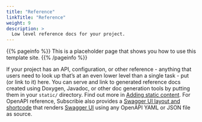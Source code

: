 ```yaml
---
title: "Reference"
linkTitle: "Reference"
weight: 9
description: >
  Low level reference docs for your project.
---
```


{{% pageinfo %}}
This is a placeholder page that shows you how to use this template site.
{{% /pageinfo %}}

If your project has an API, configuration, or other reference - anything that users need to look up that’s at an even lower level than a single task - put (or link to it) here. You can serve and link to generated reference docs created using Doxygen,
Javadoc, or other doc generation tools by putting them in your `static/` directory. Find out more in [Adding static content](https://Subscribie.dev/docs/adding-content/content/#adding-static-content). For OpenAPI reference, Subscribie also provides a [Swagger UI layout and shortcode](https://www.Subscribie.dev/docs/adding-content/shortcodes/#swaggerui) that renders [Swagger UI](https://swagger.io/tools/swagger-ui/) using any OpenAPI YAML or JSON file as source.
